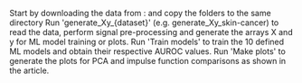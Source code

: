 Start by downloading the data from : and copy the folders to the same directory
Run 'generate_Xy_{dataset}' (e.g. generate_Xy_skin-cancer) to read the data, perform signal pre-processing and generate the arrays X and y for ML model training or plots.
Run 'Train models' to train the 10 defined ML models and obtain their respective AUROC values.
Run 'Make plots' to generate the plots for PCA and impulse function comparisons as shown in the article.
